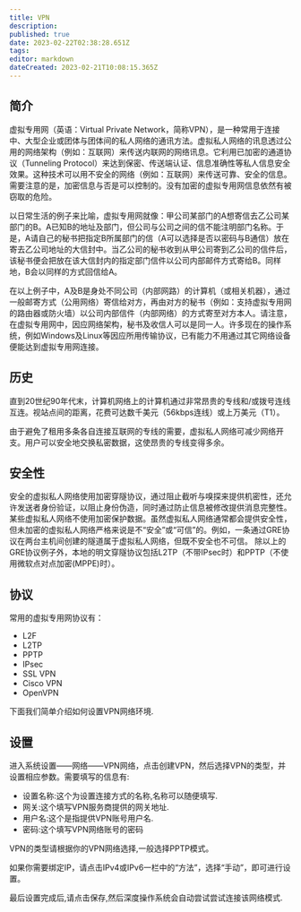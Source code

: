 ```yaml
---
title: VPN
description: 
published: true
date: 2023-02-22T02:38:28.651Z
tags: 
editor: markdown
dateCreated: 2023-02-21T10:08:15.365Z
---
```


## 简介

虚拟专用网（英语：Virtual Private Network，简称VPN），是一种常用于连接中、大型企业或团体与团体间的私人网络的通讯方法。虚拟私人网络的讯息透过公用的网络架构（例如：互联网）来传送内联网的网络讯息。它利用已加密的通道协议（Tunneling Protocol）来达到保密、传送端认证、信息准确性等私人信息安全效果。这种技术可以用不安全的网络（例如：互联网）来传送可靠、安全的信息。需要注意的是，加密信息与否是可以控制的。没有加密的虚拟专用网信息依然有被窃取的危险。

以日常生活的例子来比喻，虚拟专用网就像：甲公司某部门的A想寄信去乙公司某部门的B。A已知B的地址及部门，但公司与公司之间的信不能注明部门名称。于是，A请自己的秘书把指定B所属部门的信（A可以选择是否以密码与B通信）放在寄去乙公司地址的大信封中。当乙公司的秘书收到从甲公司寄到乙公司的信件后，该秘书便会把放在该大信封内的指定部门信件以公司内部邮件方式寄给B。同样地，B会以同样的方式回信给A。

在以上例子中，A及B是身处不同公司（内部网路）的计算机（或相关机器），通过一般邮寄方式（公用网络）寄信给对方，再由对方的秘书（例如：支持虚拟专用网的路由器或防火墙）以公司内部信件（内部网络）的方式寄至对方本人。请注意，在虚拟专用网中，因应网络架构，秘书及收信人可以是同一人。许多现在的操作系统，例如Windows及Linux等因应所用传输协议，已有能力不用通过其它网络设备便能达到虚拟专用网连接。

## 历史

直到20世纪90年代末，计算机网络上的计算机通过非常昂贵的专线和/或拨号连线互连。视站点间的距离，花费可达数千美元（56kbps连线）或上万美元（T1）。

由于避免了租用多条各自连接互联网的专线的需要，虚拟私人网络可减少网络开支。用户可以安全地交换私密数据，这使昂贵的专线变得多余。

## 安全性
安全的虚拟私人网络使用加密穿隧协议，通过阻止截听与嗅探来提供机密性，还允许发送者身份验证，以阻止身份伪造，同时通过防止信息被修改提供消息完整性。 某些虚拟私人网络不使用加密保护数据。虽然虚拟私人网络通常都会提供安全性，但未加密的虚拟私人网络严格来说是不“安全”或“可信”的。例如，一条通过GRE协议在两台主机间创建的隧道属于虚拟私人网络，但既不安全也不可信。 除以上的GRE协议例子外，本地的明文穿隧协议包括L2TP（不带IPsec时）和PPTP（不使用微软点对点加密(MPPE)时）。

## 协议
常用的虚拟专用网协议有：

- L2F
- L2TP
- PPTP
- IPsec
- SSL VPN
- Cisco VPN
- OpenVPN


下面我们简单介绍如何设置VPN网络环境.

## 设置

进入系统设置——网络——VPN网络，点击创建VPN，然后选择VPN的类型，并设置相应参数。需要填写的信息有:

- 设置名称:这个为设置连接方式的名称,名称可以随便填写.
- 网关:这个填写VPN服务商提供的网关地址.
- 用户名:这个是指提供VPN账号用户名.
- 密码:这个填写VPN网络账号的密码

VPN的类型请根据你的VPN网络选择,一般选择PPTP模式。

如果你需要绑定IP，请点击IPv4或IPv6一栏中的“方法”，选择“手动”，即可进行设置。

最后设置完成后,请点击保存,然后深度操作系统会自动尝试尝试连接该网络模式.
